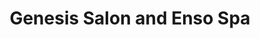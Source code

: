 ---
title: "Genesis Salon and Enso Spa"
url: /hutchinson/genesis-salon-and-enso-spa/
shop: Friseur
---